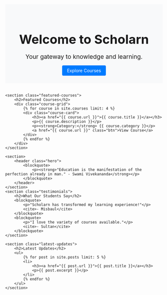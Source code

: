 ---
---

<div class="home">
    <header class="hero">
        <h1>Welcome to Scholarn</h1>
        <p>Your gateway to knowledge and learning.</p>
        <a href="{{ "/courses/" | relative_url }}" class="btn">Explore Courses</a>
    </header>

    <section class="featured-courses">
        <h2>Featured Courses</h2>
        <div class="course-grid">
            {% for course in site.courses limit: 4 %}
            <div class="course-card">
                <h3><a href="{{ course.url }}">{{ course.title }}</a></h3>
                <p>{{ course.description }}</p>
                <p><strong>Category:</strong> {{ course.category }}</p>
                <a href="{{ course.url }}" class="btn">View Course</a>
            </div>
            {% endfor %}
        </div>
    </section>
    
    <section>
        <header class="hero">
            <blockquote>
                <p><strong>"Education is the manifestation of the perfection already in man." - Swami Vivekananda</strong></p>
            </blockquote>
        </header>
    </section>
    <section class="testimonials">
        <h2>What Our Students Say</h2>
        <blockquote>
            <p>"Scholarn has transformed my learning experience!"</p>
            <cite>- Misbaul</cite>
        </blockquote>
        <blockquote>
            <p>"I love the variety of courses available."</p>
            <cite>- Sultan</cite>
        </blockquote>
    </section>

    <section class="latest-updates">
        <h2>Latest Updates</h2>
        <ul>
            {% for post in site.posts limit: 5 %}
            <li>
                <h3><a href="{{ post.url }}">{{ post.title }}</a></h3>
                <p>{{ post.excerpt }}</p>
            </li>
            {% endfor %}
        </ul>
    </section>
</div>

<style>
    .hero {
        background-color: #f8f9fa;
        padding: 2rem;
        text-align: center;
        margin-bottom: 2rem;
    }
    .hero h1 {
        font-size: 2.5rem;
        margin-bottom: 1rem;
    }
    .hero p {
        font-size: 1.2rem;
        margin-bottom: 1.5rem;
    }
    .btn {
        background-color: #007bff;
        color: #fff;
        padding: 0.5rem 1rem;
        text-decoration: none;
        border-radius: 0.25rem;
    }
    .featured-courses {
        margin-bottom: 2rem;
    }
    .course-grid {
        display: flex;
        flex-wrap: wrap;
        gap: 1rem;
    }
    .course-card {
        flex: 1 1 calc(25% - 1rem);
        background: #fff;
        border: 1px solid #ddd;
        border-radius: 0.5rem;
        padding: 1rem;
        text-align: center;
    }
    .testimonials {
        background: #e9ecef;
        padding: 1rem;
        margin: 2rem 0;
        border-radius: 0.5rem;
    }
  
    .latest-updates ul {
        list-style: none;
        padding: 0;
    }
    .latest-updates li {
        margin-bottom: 1rem;
    }
</style>
